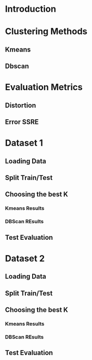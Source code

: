 # Introduction



# Clustering Methods
## Kmeans 

## Dbscan

# Evaluation Metrics
## Distortion
## Error SSRE

# Dataset 1

## Loading Data
## Split Train/Test
## Choosing the best K 
### Kmeans Results
### DBScan REsults 

## Test Evaluation


# Dataset 2

## Loading Data
## Split Train/Test
## Choosing the best K 
### Kmeans Results
### DBScan REsults 

## Test Evaluation





